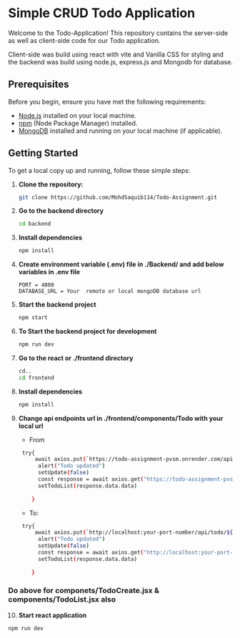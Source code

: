 # Simple CRUD Todo Application

Welcome to the Todo-Application! This repository contains the server-side as well as client-side code for our Todo application.

Client-side was build using react with vite and Vanilla CSS for styling and the backend was build using node.js, express.js and Mongodb for database.


## Prerequisites

Before you begin, ensure you have met the following requirements:

- [Node.js](https://nodejs.org/) installed on your local machine.
- [npm](https://www.npmjs.com/) (Node Package Manager) installed.
- [MongoDB](https://www.mongodb.com/) installed and running on your local machine (if applicable).  

## Getting Started

To get a local copy up and running, follow these simple steps:

1. **Clone the repository:**

   ```bash
   git clone https://github.com/MohdSaquib114/Todo-Assignment.git

   ```

2. **Go to the backend directory**

   ```bash
   cd backend

   ```

3. **Install dependencies**

   ```bash
   npm install

   ```

4. **Create environment variable (.env) file in ./Backend/ and add below variables in .env file**

   ```plaintext
   PORT = 4000
   DATABASE_URL = Your  remote or local mongoDB database url
   
   ```

5. **Start the backend project**

   ```bash
   npm start

   ```

6. **To Start the backend project for development**

   ```bash
   npm run dev

   ```

7. **Go to the react or ./frontend directory**

   ```bash
   cd..
   cd frontend

   ```

8. **Install dependencies**

   ```bash
   npm install

   ```
9. **Change api endpoints url in ./frontend/components/Todo with your local url**

   - From  
   ```bash
    try{
        await axios.put(`https://todo-assignment-pvsm.onrender.com/api/todo/${id}`,todoUpdateState)
         alert("Todo updated")
         setUpdate(false)
         const response = await axios.get("https://todo-assignment-pvsm.onrender.com/api/todos")
         setTodoList(response.data.data)
    
       }
   ```
   - To:  
   ```bash
    try{
        await axios.put(`http://localhost:your-port-number/api/todo/${id}`,todoUpdateState)
         alert("Todo updated")
         setUpdate(false)
         const response = await axios.get("http://localhost:your-port-number/api/todos")
         setTodoList(response.data.data)
    
       }
   ```
### Do above  for componets/TodoCreate.jsx & components/TodoList.jsx also

10. **Start react application**

   ```bash
   npm run dev
   ```

